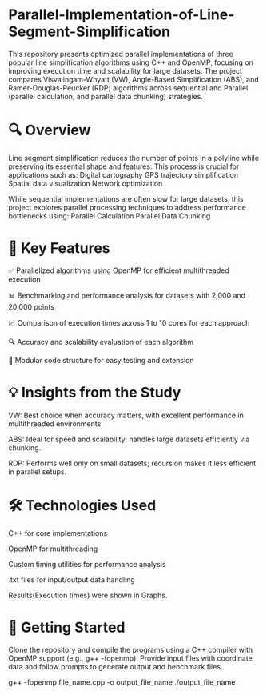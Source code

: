 # Parallel-Implementation-of-Line-Segment-Simplification
This repository presents optimized parallel implementations of three popular line simplification algorithms using C++ and OpenMP, focusing on improving execution time and scalability for large datasets. The project compares Visvalingam-Whyatt (VW), Angle-Based Simplification (ABS), and Ramer-Douglas-Peucker (RDP) algorithms across sequential and Parallel (parallel calculation, and parallel data chunking) strategies.

# 🔍 Overview
Line segment simplification reduces the number of points in a polyline while preserving its essential shape and features. This process is crucial for applications such as:
Digital cartography
GPS trajectory simplification
Spatial data visualization
Network optimization

While sequential implementations are often slow for large datasets, this project explores parallel processing techniques to address performance bottlenecks using:
Parallel Calculation
Parallel Data Chunking

# 🧠 Key Features
✅ Parallelized algorithms using OpenMP for efficient multithreaded execution

📊 Benchmarking and performance analysis for datasets with 2,000 and 20,000 points

📈 Comparison of execution times across 1 to 10 cores for each approach

🔍 Accuracy and scalability evaluation of each algorithm

🧩 Modular code structure for easy testing and extension

# 💡 Insights from the Study
VW: Best choice when accuracy matters, with excellent performance in multithreaded environments.

ABS: Ideal for speed and scalability; handles large datasets efficiently via chunking.

RDP: Performs well only on small datasets; recursion makes it less efficient in parallel setups.

# 🛠 Technologies Used
C++ for core implementations

OpenMP for multithreading

Custom timing utilities for performance analysis

.txt files for input/output data handling

Results(Execution times) were shown in Graphs.

# 🚀 Getting Started
Clone the repository and compile the programs using a C++ compiler with OpenMP support (e.g., g++ -fopenmp). Provide input files with coordinate data and follow prompts to generate output and benchmark files.

g++ -fopenmp file_name.cpp -o output_file_name
./output_file_name
